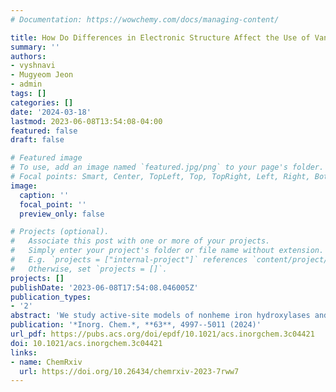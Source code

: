 ```yaml
---
# Documentation: https://wowchemy.com/docs/managing-content/

title: How Do Differences in Electronic Structure Affect the Use of Vanadium Intermediates as Mimics in Nonheme Iron Hydroxylases?
summary: ''
authors:
- vyshnavi
- Mugyeom Jeon
- admin
tags: []
categories: []
date: '2024-03-18'
lastmod: 2023-06-08T13:54:08-04:00
featured: false
draft: false

# Featured image
# To use, add an image named `featured.jpg/png` to your page's folder.
# Focal points: Smart, Center, TopLeft, Top, TopRight, Left, Right, BottomLeft, Bottom, BottomRight.
image:
  caption: ''
  focal_point: ''
  preview_only: false

# Projects (optional).
#   Associate this post with one or more of your projects.
#   Simply enter your project's folder or file name without extension.
#   E.g. `projects = ["internal-project"]` references `content/project/deep-learning/index.md`.
#   Otherwise, set `projects = []`.
projects: []
publishDate: '2023-06-08T17:54:08.046005Z'
publication_types:
- '2'
abstract: 'We study active-site models of nonheme iron hydroxylases and their vanadium-based mimics using density functional theory to determine if vanadyl is a faithful structural mimic. We identify crucial structural and energetic differences between ferryl and vanadyl isomers owing to the differences in their ground electronic states, i.e., high spin (HS) for Fe and low spin (LS) for V. For the succinate cofactor bound to the ferryl intermediate, we predict facile interconversion between monodentate and bidentate coordination isomers for ferryl species but difficult rearrangement for vanadyl mimics. We study isomerization of the oxo intermediate between axial and equatorial positions and find the ferryl potential energy surface to be characterized by a large barrier of ca. 10 kcal/mol that is completely absent for the vanadyl mimic. This analysis reveals even starker contrasts between Fe and V in hydroxylases than those observed for this metal substitution in nonheme halogenases. Analysis of the relative bond strengths of coordinating carboxylate ligands for Fe and V reveals that all of the ligands show stronger binding to V than Fe owing to the LS ground state of V in contrast to the HS ground state of Fe, highlighting the limitations of vanadyl mimics of native nonheme iron hydroxylases.'
publication: '*Inorg. Chem.*, **63**, 4997--5011 (2024)'
url_pdf: https://pubs.acs.org/doi/epdf/10.1021/acs.inorgchem.3c04421
doi: 10.1021/acs.inorgchem.3c04421
links:
- name: ChemRxiv
  url: https://doi.org/10.26434/chemrxiv-2023-7rww7
---
```

